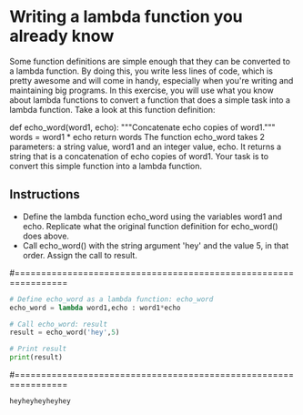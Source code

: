 # Writing a lambda function you already know

Some function definitions are simple enough that they can be converted to a lambda function. By doing this, you write less lines of code, which is pretty awesome and will come in handy, especially when you're writing and maintaining big programs. In this exercise, you will use what you know about lambda functions to convert a function that does a simple task into a lambda function. Take a look at this function definition:

def echo_word(word1, echo):
    """Concatenate echo copies of word1."""
    words = word1 * echo
    return words
The function echo_word takes 2 parameters: a string value, word1 and an integer value, echo. It returns a string that is a concatenation of echo copies of word1. Your task is to convert this simple function into a lambda function.

## Instructions

* Define the lambda function echo_word using the variables word1 and echo. Replicate what the original function definition for echo_word() does above.
* Call echo_word() with the string argument 'hey' and the value 5, in that order. Assign the call to result.

#================================================================

``` python
# Define echo_word as a lambda function: echo_word
echo_word = lambda word1,echo : word1*echo

# Call echo_word: result
result = echo_word('hey',5)

# Print result
print(result)


```

#================================================================

``` output
heyheyheyheyhey

```